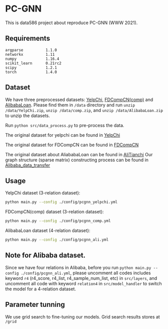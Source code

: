 # PC-GNN

This is data586 project about reproduce PC-GNN (WWW 2021).


## Requirements

```
argparse          1.1.0
networkx          1.11
numpy             1.16.4
scikit_learn      0.21rc2
scipy             1.2.1
torch             1.4.0
```

## Dataset

We have three preprocessed datasets: [YelpChi](https://github.com/YahanCong/data586_pcgnn/blob/main/data/YelpChi.zip), [FDCompCN(comp)](https://github.com/YahanCong/data586_pcgnn/blob/main/data/comp.zip) and [AlibabaLoan](https://github.com/YahanCong/data586_pcgnn/blob/main/data/AlibabaLoan.zip). Please find them in `/data` directory and run `unzip /data/YelpChi.zip`, `unzip /data/comp.zip`, and `unzip /data/AlibabaLoan.zip` to unzip the datasets.

Run `python src/data_process.py` to pre-process the data.

The original dataset for yelpchi can be found in [YelpChi](https://odds.cs.stonybrook.edu/yelpchi-dataset/)

The original dataset for FDCompCN can be found in [FDCompCN](https://github.com/Split-GNN/SplitGNN/blob/master/data/FDCompCN.zip)

The original dataset about AliababaLoan can be found in [AliTianchi](https://tianchi.aliyun.com/dataset/168012) Our graph structure (sparse matrix) constructing process can be found in [Alibaba_data_transfer](https://github.com/YahanCong/data586_pcgnn/blob/main/data/Alibaba_data_transfer/fraud_data_transfer.ipynb)



## Usage

YelpChi dataset (3-relation dataset):

```sh
python main.py --config ./config/pcgnn_yelpchi.yml
```

FDCompCN(comp) dataset (3-relation dataset):

```sh
python main.py --config ./config/pcgnn_comp.yml
```

AlibabaLoan dataset (4-relation dataset):
```sh
python main.py --config ./config/pcgnn_ali.yml
```
## Note for Alibaba dataset.

Since we have four relations in Alibaba, before you run `python main.py --config ./config/pcgnn_ali.yml`, please uncomment all codes includes keyword `r4` (r4_score, r4_list, r4_sample_num_list, etc) in `src/layers`, and uncomment all code with keyword `relation4` in `src/model_handler` to switch the model for a 4-relation dataset.

## Parameter tunning

We use grid search to fine-tuning our models. Grid search results stores at `/grid`
